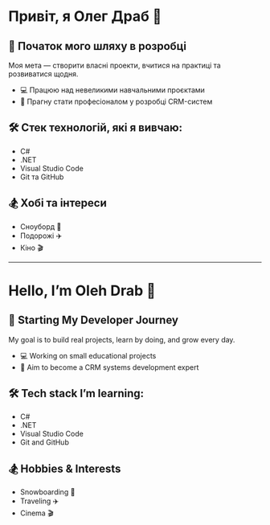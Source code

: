 # Привіт, я Олег Драб 👋

## 🌱 Початок мого шляху в розробці

Моя мета — створити власні проекти, вчитися на практиці та розвиватися щодня.

- 💻 Працюю над невеликими навчальними проєктами
- 🎯 Прагну стати професіоналом у розробці CRM-систем

## 🛠️ Стек технологій, які я вивчаю:
- C#
- .NET
- Visual Studio Code
- Git та GitHub

## 🏂 Хобі та інтереси
- Сноуборд 🎿
- Подорожі ✈️
- Кіно 🎬

---

# Hello, I’m Oleh Drab 👋

## 🌱 Starting My Developer Journey

My goal is to build real projects, learn by doing, and grow every day.

- 💻 Working on small educational projects
- 🎯 Aim to become a CRM systems development expert

## 🛠️ Tech stack I’m learning:
- C#
- .NET
- Visual Studio Code
- Git and GitHub

## 🏂 Hobbies & Interests
- Snowboarding 🎿
- Traveling ✈️
- Cinema 🎬
